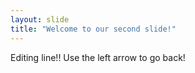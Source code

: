 ```yaml
---
layout: slide
title: "Welcome to our second slide!"
---
```

Editing line!!
Use the left arrow to go back!
